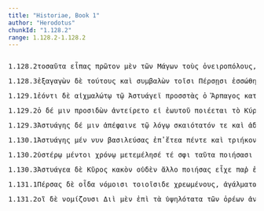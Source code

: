 ```yaml
---
title: "Historiae, Book 1"
author: "Herodotus"
chunkId: "1.128.2"
range: 1.128.2-1.128.2
---
```


<pre class="greek prose syntax" data-urn="urn:cts:greekLit:tlg0016.tlg001"><p><span class="subdoc" data-subdoc="1.128.2">1.128.2</span><span class="sentence"><span class=" accusative" data-def="so large, so tall, so great, so many" data-flags="p-p---na-" data-head="2" data-id="1" data-lemma="τοσοῦτος">τοσαῦτα </span><span class="verb nominative" data-def="said, avocam, vac" data-flags="v-saiamn-" data-head="21" data-id="2" data-lemma="εἶπον">εἶπας </span><span class=" accusative" data-def="before, in front, fore, in front" data-flags="a-s---na-" data-head="18" data-id="3" data-lemma="πρότερος">πρῶτον </span><span class=" " data-def="indeed, of a truth, but, indeed" data-flags="d--------" data-head="21" data-id="4" data-lemma="μέν">μὲν </span><span class=" genitive" data-flags="l-p---mg-" data-head="6" data-id="5" data-lemma="ὁ">τῶν </span><span class=" genitive" data-def="one of the priests and wise men in Persia, enchanter, wizard, impostor, charlatan" data-flags="n-p---mg-" data-head="8" data-id="6" data-lemma="Μάγος">Μάγων </span><span class=" accusative" data-flags="l-p---ma-" data-head="8" data-id="7" data-lemma="ὁ">τοὺς </span><span class=" accusative" data-def="interpreter of dreams, of, belonging to dreams" data-flags="n-p---ma-" data-head="18" data-id="8" data-lemma="ὀνειρόπολος">ὀνειροπόλους</span><span class=" " data-flags="u--------" data-head="12" data-id="9" data-lemma=",">, </span><span class=" nominative" data-flags="p-p---mn-" data-head="12" data-id="10" data-lemma="ὅς">οἵ </span><span class=" accusative" data-def="him, her, it, himself" data-flags="p-s---ma-" data-head="12" data-id="11" data-lemma="μιν">μιν </span><span class="verb " data-def="know well, know certainly, perceive, know again, recognize" data-flags="v3paia---" data-head="8" data-id="12" data-lemma="ἀναγιγνώσκω">ἀνέγνωσαν </span><span class="verb " data-def="set loose, let go, release, let" data-flags="v--ana---" data-head="12" data-id="13" data-lemma="μεθίημι">μετεῖναι </span><span class=" accusative" data-flags="l-s---ma-" data-head="15" data-id="14" data-lemma="ὁ">τὸν </span><span class=" accusative" data-def="the elder Cyrus" data-flags="n-s---ma-" data-head="13" data-id="15" data-lemma="Κῦρος">Κῦρον</span><span class=" " data-flags="u--------" data-head="12" data-id="16" data-lemma=",">, </span><span class=" accusative" data-def="this, u, this man here" data-flags="a-p---ma-" data-head="8" data-id="17" data-lemma="οὗτος">τούτους </span><span class="verb " data-def="fix on a pole, stake, impale" data-flags="v3saia---" data-head="21" data-id="18" data-lemma="ἀνασκολοπίζω">ἀνεσκολόπισε</span><span class=" " data-flags="u--------" data-head="18" data-id="19" data-lemma=",">, </span><span class=" " data-def="mip, miti, mit, in the midst of, among, between" data-flags="d--------" data-head="22" data-id="20" data-lemma="μετά">μετὰ </span><span class=" " data-flags="c--------" data-head="0" data-id="21" data-lemma="δέ">δὲ </span><span class="verb " data-def="make, get ready, make oneself" data-flags="v3saia---" data-head="21" data-id="22" data-lemma="ὁπλίζω">ὥπλισε </span><span class=" accusative" data-flags="l-p---ma-" data-head="24" data-id="23" data-lemma="ὁ">τοὺς </span><span class="verb accusative" data-def="leave remaining, leave, fail" data-flags="v-pappma-" data-head="30" data-id="24" data-lemma="ὑπολείπω">ὑπολειφθέντας </span><span class=" " data-def="in, into, in, in the district of" data-flags="r--------" data-head="24" data-id="25" data-lemma="ἐν">ἐν </span><span class=" dative" data-flags="l-s---nd-" data-head="27" data-id="26" data-lemma="ὁ">τῷ </span><span class=" dative" data-def="town, lower town, acropolis" data-flags="n-s---nd-" data-head="25" data-id="27" data-lemma="ἄστυ">ἄστεϊ </span><span class=" genitive" data-flags="l-p---mg-" data-head="29" data-id="28" data-lemma="ὁ">τῶν </span><span class=" nominative" data-flags="n-s---mn-" data-head="24" data-id="29" data-lemma="Μήδων">Μήδων</span><span class=" " data-flags="u--------" data-head="22" data-id="30" data-lemma=",">, </span><span class=" accusative" data-flags="a-p---ma-" data-head="33" data-id="31" data-lemma="νέος">νέους </span><span class=" " data-flags="d--------" data-head="33" data-id="32" data-lemma="τε">τε </span><span class=" " data-flags="c--------" data-head="35" data-id="33" data-lemma="καί">καὶ </span><span class=" accusative" data-flags="n-p---ma-" data-head="33" data-id="34" data-lemma="πρεσβύτης">πρεσβύτας </span><span class=" accusative" data-def="nar-, ner-, nṛ-, nṛ" data-flags="n-p---ma-" data-head="30" data-id="35" data-lemma="ἀνήρ">ἄνδρας</span><span class=" " data-flags="u--------" data-head="0" data-id="36" data-lemma=".">. </span></span></p><p><span class="subdoc" data-subdoc="1.128.3">1.128.3</span><span class="sentence"><span class="verb nominative" data-def="lead out, lead away, having brought, out from" data-flags="v-sapamn-" data-head="4" data-id="1" data-lemma="ἐξάγω">ἐξαγαγὼν </span><span class=" " data-flags="d--------" data-head="10" data-id="2" data-lemma="δέ">δὲ </span><span class=" accusative" data-def="this, u, this man here" data-flags="p-p---ma-" data-head="1" data-id="3" data-lemma="οὗτος">τούτους </span><span class=" " data-flags="c--------" data-head="8" data-id="4" data-lemma="καί">καὶ </span><span class="verb nominative" data-def="throw together, dash together, bring together, unite, have" data-flags="v-sapamn-" data-head="4" data-id="5" data-lemma="συμβάλλω">συμβαλὼν </span><span class=" dative" data-flags="l-p---md-" data-head="7" data-id="6" data-lemma="ὁ">τοῖσι </span><span class=" dative" data-def="a throw on the dice" data-flags="n-p---md-" data-head="5" data-id="7" data-lemma="Πέρσης">Πέρσῃσι </span><span class="verb " data-flags="v3saie---" data-head="10" data-id="8" data-lemma="ἑσσόομαι">ἑσσώθη</span><span class=" " data-flags="u--------" data-head="8" data-id="9" data-lemma=",">, </span><span class=" " data-flags="c--------" data-head="0" data-id="10" data-lemma="καί">καὶ </span><span class=" nominative" data-def="self, him, her, it, the very one, the same" data-flags="a-s---mn-" data-head="13" data-id="11" data-lemma="αὐτός">αὐτός </span><span class=" " data-flags="d--------" data-head="15" data-id="12" data-lemma="τε">τε </span><span class=" nominative" data-flags="n-s---mn-" data-head="15" data-id="13" data-lemma="Ἀστυάγης">Ἀστυάγης </span><span class="verb " data-def="take, save alive, take captive, spare, alive" data-flags="v3saip---" data-head="15" data-id="14" data-lemma="ζωγρέω">ἐζωγρήθη </span><span class=" " data-flags="c--------" data-head="10" data-id="15" data-lemma="καί">καὶ </span><span class=" accusative" data-flags="p-p---ma-" data-head="17" data-id="16" data-lemma="ὅς">τοὺς </span><span class="verb " data-def="lead out, lead away, having brought, out from" data-flags="v3saia---" data-head="20" data-id="17" data-lemma="ἐξάγω">ἐξήγαγε </span><span class=" genitive" data-flags="l-p---mg-" data-head="19" data-id="18" data-lemma="ὁ">τῶν </span><span class=" nominative" data-flags="n-s---mn-" data-head="16" data-id="19" data-lemma="Μήδων">Μήδων </span><span class="verb " data-def="throw off, throw off from, throw off from oneself, cast off" data-flags="v3saia---" data-head="15" data-id="20" data-lemma="ἀποβάλλω">ἀπέβαλε</span><span class=" " data-flags="u--------" data-head="0" data-id="21" data-lemma=".">. </span></span></p><p><span class="subdoc" data-subdoc="1.129.1">1.129.1</span><span class="sentence"><span class="verb dative" data-flags="v-sppamd-" data-head="5" data-id="1" data-lemma="εἰμί">ἐόντι </span><span class=" " data-flags="d--------" data-head="22" data-id="2" data-lemma="δέ">δὲ </span><span class=" dative" data-def="taken by the spear, captive, prisoner, prisoners of war, prisoner" data-flags="a-s---md-" data-head="1" data-id="3" data-lemma="αἰχμάλωτος">αἰχμαλώτῳ </span><span class=" dative" data-flags="l-s---md-" data-head="5" data-id="4" data-lemma="ὁ">τῷ </span><span class=" dative" data-flags="n-s---md-" data-head="6" data-id="5" data-lemma="Ἀστυάγης">Ἀστυάγεϊ </span><span class="verb nominative" data-def="set against, weigh out to, bring together" data-flags="v-sapamn-" data-head="11" data-id="6" data-lemma="προσίστημι">προσστὰς </span><span class=" nominative" data-flags="l-s---mn-" data-head="8" data-id="7" data-lemma="ὁ">ὁ </span><span class=" nominative" data-flags="n-s---mn-" data-head="22" data-id="8" data-lemma="Ἅρπαγος">Ἅρπαγος </span><span class="verb " data-def="exult over, with malicious joy, rejoice much" data-flags="v3siia---" data-head="11" data-id="9" data-lemma="καταχαίρω">κατέχαιρέ </span><span class=" " data-flags="d--------" data-head="11" data-id="10" data-lemma="τε">τε </span><span class=" " data-flags="c--------" data-head="22" data-id="11" data-lemma="καί">καὶ </span><span class="verb " data-def="rail violently, at" data-flags="v3siia---" data-head="11" data-id="12" data-lemma="κατακερτομέω">κατεκερτόμεε</span><span class=" " data-flags="u--------" data-head="16" data-id="13" data-lemma=",">, </span><span class=" " data-flags="d--------" data-head="15" data-id="14" data-lemma="καί">καὶ </span><span class=" accusative" data-flags="a-p---na-" data-head="20" data-id="15" data-lemma="ἄλλος">ἄλλα </span><span class="verb nominative" data-flags="v-sppamn-" data-head="25" data-id="16" data-lemma="λέγω">λέγων </span><span class=" " data-def="into, to, into" data-flags="r--------" data-head="16" data-id="17" data-lemma="εἰς">ἐς </span><span class=" accusative" data-def="self, him, her, it, the very one, the same" data-flags="p-s---ma-" data-head="17" data-id="18" data-lemma="αὐτός">αὐτὸν </span><span class=" accusative" data-def="heart-grieving, inly grieving" data-flags="a-p---na-" data-head="20" data-id="19" data-lemma="θυμαλγής">θυμαλγέα </span><span class=" accusative" data-def="vácas, word, utterance" data-flags="n-p---na-" data-head="16" data-id="20" data-lemma="ἔπος">ἔπεα</span><span class=" " data-flags="u--------" data-head="16" data-id="21" data-lemma=",">, </span><span class=" " data-flags="c--------" data-head="0" data-id="22" data-lemma="καί">καὶ </span><span class=" " data-flags="d--------" data-head="24" data-id="23" data-lemma="δή">δὴ </span><span class=" " data-flags="d--------" data-head="25" data-id="24" data-lemma="καί">καὶ </span><span class="verb " data-def="ask, inquire, learn by inquiry, ask after" data-flags="v3siie---" data-head="22" data-id="25" data-lemma="ἔρομαι">εἴρετό </span><span class=" accusative" data-def="him, her, it, himself" data-flags="p3s---ma-" data-head="25" data-id="26" data-lemma="μιν">μιν </span><span class=" " data-def="on the side of, in the direction of, from, at, to, práti" data-flags="r--------" data-head="25" data-id="27" data-lemma="πρός">πρὸς </span><span class=" accusative" data-flags="l-s---na-" data-head="30" data-id="28" data-lemma="ὁ">τὸ </span><span class=" genitive" data-def="Stadtrecht von Gortyn, of himself, herself, itself, itself, absolutely" data-flags="p-s---mg-" data-head="30" data-id="29" data-lemma="ἑαυτοῦ">ἑωυτοῦ </span><span class=" accusative" data-def="meal, noonday meal, morning meal" data-flags="n-s---na-" data-head="27" data-id="30" data-lemma="δεῖπνον">δεῖπνον</span><span class=" " data-flags="u--------" data-head="38" data-id="31" data-lemma=",">, </span><span class=" accusative" data-flags="p-s---na-" data-head="38" data-id="32" data-lemma="ὅς">τὸ </span><span class=" accusative" data-def="him, her, it, himself" data-flags="p3s---ma-" data-head="38" data-id="33" data-lemma="μιν">μιν </span><span class=" nominative" data-def="the person there, that person, thing, the more remote" data-flags="p-s---mn-" data-head="38" data-id="34" data-lemma="ἐκεῖνος">ἐκεῖνος </span><span class=" dative" data-def="flesh, body, portions of meat" data-flags="n-p---fd-" data-head="38" data-id="35" data-lemma="σάρξ">σαρξὶ </span><span class=" genitive" data-flags="l-s---mg-" data-head="37" data-id="36" data-lemma="ὁ">τοῦ </span><span class=" genitive" data-def="child, son, daughter" data-flags="n-s---mg-" data-head="35" data-id="37" data-lemma="παῖς">παιδὸς </span><span class="verb " data-def="feast on, eat, to be feasted upon, sacrificed" data-flags="v3saia---" data-head="30" data-id="38" data-lemma="θοινάω">ἐθοίνησε</span><span class=" " data-flags="u--------" data-head="38" data-id="39" data-lemma=",">, </span><span class=" nominative" data-flags="p-s---nn-" data-head="42" data-id="40" data-lemma="ὅς">ὅ </span><span class=" accusative" data-def="any one, any thing, who? what?, si se" data-flags="a-s---na-" data-head="40" data-id="41" data-lemma="τις">τι </span><span class="verb " data-def="suffer, permit, leave, alone" data-flags="v3siia---" data-head="25" data-id="42" data-lemma="ἐάω">εἴη </span><span class=" nominative" data-flags="l-s---fn-" data-head="45" data-id="43" data-lemma="ὁ">ἡ </span><span class=" genitive" data-def="the person there, that person, thing, the more remote" data-flags="p-s---mg-" data-head="45" data-id="44" data-lemma="ἐκεῖνος">ἐκείνου </span><span class=" nominative" data-def="slavery" data-flags="n-s---fn-" data-head="42" data-id="45" data-lemma="δουλόσύνη">δουλοσύνη </span><span class=" " data-def="over against, a/nti, ante" data-flags="r--------" data-head="45" data-id="46" data-lemma="ἀντί">ἀντὶ </span><span class=" genitive" data-flags="l-s---fg-" data-head="48" data-id="47" data-lemma="ὁ">τῆς </span><span class=" genitive" data-flags="n-s---fg-" data-head="46" data-id="48" data-lemma="βασιλεία">βασιληίης</span><span class=" " data-flags="u--------" data-head="0" data-id="49" data-lemma=".">. </span></span></p><p><span class="subdoc" data-subdoc="1.129.2">1.129.2</span><span class="sentence"><span class=" nominative" data-flags="l-s---mn-" data-head="5" data-id="1" data-lemma="ὁ">ὁ </span><span class=" " data-flags="d--------" data-head="5" data-id="2" data-lemma="δέ">δέ </span><span class=" accusative" data-def="him, her, it, himself" data-flags="p3s---ma-" data-head="4" data-id="3" data-lemma="μιν">μιν </span><span class="verb nominative" data-flags="v-sapamn-" data-head="5" data-id="4" data-lemma="προσεῖδον">προσιδὼν </span><span class="verb " data-flags="v3siie---" data-head="0" data-id="5" data-lemma="ἀντέρομαι">ἀντείρετο </span><span class=" " data-flags="c--------" data-head="5" data-id="6" data-lemma="εἰ">εἰ </span><span class=" genitive" data-def="Stadtrecht von Gortyn, of himself, herself, itself, itself, absolutely" data-flags="p-s---mg-" data-head="8" data-id="7" data-lemma="ἑαυτοῦ">ἑωυτοῦ </span><span class="verb " data-def="make, do, make, produce" data-flags="v3spie---" data-head="6" data-id="8" data-lemma="ποιέω">ποιέεται </span><span class=" nominative" data-flags="l-s---nn-" data-head="11" data-id="9" data-lemma="ὁ">τὸ </span><span class=" genitive" data-flags="n-s---mg-" data-head="11" data-id="10" data-lemma="Κύρης">Κύρου </span><span class=" nominative" data-def="weorc, var[schwa]za, work" data-flags="n-s---nn-" data-head="8" data-id="11" data-lemma="ἔργον">ἔργον</span><span class=" " data-flags="u--------" data-head="0" data-id="12" data-lemma=".">. </span></span><span class="sentence"><span class=" nominative" data-flags="n-s---mn-" data-head="3" data-id="1" data-lemma="Ἅρπαγος">Ἅρπαγος </span><span class=" " data-flags="d--------" data-head="3" data-id="2" data-lemma="δέ">δὲ </span><span class="verb " data-def="Spir. Prooem., Eratosth.Prooem, say, affirm, assert, shall we say of" data-flags="v3siia---" data-head="0" data-id="3" data-lemma="φημί">ἔφη</span><span class=" " data-flags="u--------" data-head="7" data-id="4" data-lemma=",">, </span><span class=" nominative" data-def="self, him, her, it, the very one, the same" data-flags="p-s---mn-" data-head="7" data-id="5" data-lemma="αὐτός">αὐτὸς </span><span class=" " data-def="for, yes, . . , no, ay doubtless" data-flags="d--------" data-head="8" data-id="6" data-lemma="γάρ">γὰρ </span><span class="verb " data-def="scratch, graze, having marked, drawn" data-flags="v--ana---" data-head="8" data-id="7" data-lemma="γράφω">γράψαι</span><span class=" " data-flags="u--------" data-head="3" data-id="8" data-lemma=",">, </span><span class=" nominative" data-flags="l-s---nn-" data-head="10" data-id="9" data-lemma="ὁ">τὸ </span><span class=" nominative" data-def="deed, act, act, occurrence, matter, affair" data-flags="n-s---nn-" data-head="14" data-id="10" data-lemma="πρᾶγμα">πρῆγμα </span><span class=" genitive" data-def="Stadtrecht von Gortyn, of himself, herself, itself, itself, absolutely" data-flags="p-s---mg-" data-head="14" data-id="11" data-lemma="ἑαυτοῦ">ἑωυτοῦ </span><span class=" " data-flags="d--------" data-head="14" data-id="12" data-lemma="δή">δὴ </span><span class=" " data-def="observant of custom, rule, of social rule, well-ordered, civilized" data-flags="d--------" data-head="14" data-id="13" data-lemma="δίκαιος">δικαίως </span><span class="verb " data-flags="v--pna---" data-head="8" data-id="14" data-lemma="εἰμί">εἶναι</span><span class=" " data-flags="u--------" data-head="0" data-id="15" data-lemma=".">. </span></span></p><p><span class="subdoc" data-subdoc="1.129.3">1.129.3</span><span class="sentence"><span class=" nominative" data-flags="n-s---mn-" data-head="4" data-id="1" data-lemma="Ἀστυάγης">Ἀστυάγης </span><span class=" " data-flags="d--------" data-head="4" data-id="2" data-lemma="δέ">δέ </span><span class=" accusative" data-def="him, her, it, himself" data-flags="p-s---ma-" data-head="11" data-id="3" data-lemma="μιν">μιν </span><span class="verb " data-def="show forth, display, have, produce" data-flags="v3siia---" data-head="0" data-id="4" data-lemma="ἀποφαίνω">ἀπέφαινε </span><span class=" dative" data-flags="l-s---md-" data-head="6" data-id="5" data-lemma="ὁ">τῷ </span><span class=" dative" data-def="computation, reckoning, account, accounts" data-flags="n-s---md-" data-head="11" data-id="6" data-lemma="λόγος">λόγῳ </span><span class=" accusative" data-def="left, on the left hand, with the left hand, western, westward" data-flags="a-s---mas" data-head="9" data-id="7" data-lemma="σκαιός">σκαιότατόν </span><span class=" " data-flags="d--------" data-head="9" data-id="8" data-lemma="τε">τε </span><span class=" " data-flags="c--------" data-head="11" data-id="9" data-lemma="καί">καὶ </span><span class=" accusative" data-def="wrongdoing, unrighteous, unjust, unjust in, towards" data-flags="a-s---mas" data-head="9" data-id="10" data-lemma="ἄδικος">ἀδικώτατον </span><span class="verb accusative" data-flags="v-sppama-" data-head="14" data-id="11" data-lemma="εἰμί">ἐόντα </span><span class=" genitive" data-flags="a-p---mg-" data-head="13" data-id="12" data-lemma="πᾶς">πάντων </span><span class=" genitive" data-def="man, gods, the men" data-flags="n-p---mg-" data-head="9" data-id="13" data-lemma="ἄνθρωπος">ἀνθρώπων</span><span class=" " data-flags="u--------" data-head="4" data-id="14" data-lemma=",">, </span><span class=" accusative" data-def="left, on the left hand, with the left hand, western, westward" data-flags="a-s---mas" data-head="49" data-id="15" data-lemma="σκαιός">σκαιότατον </span><span class=" " data-def="indeed, of a truth, but, indeed" data-flags="d--------" data-head="40" data-id="16" data-lemma="μέν">μέν </span><span class=" " data-def="at least, at any rate, iron, have" data-flags="d--------" data-head="15" data-id="17" data-lemma="γε">γε</span><span class=" " data-flags="u--------" data-head="19" data-id="18" data-lemma=",">, </span><span class=" " data-flags="c--------" data-head="49" data-id="19" data-lemma="εἰ">εἰ </span><span class="verb accusative" data-flags="v-sppana-" data-head="37" data-id="20" data-lemma="πάρειμι">παρεὸν </span><span class=" dative" data-def="self, him, her, it, the very one, the same" data-flags="p-s---md-" data-head="20" data-id="21" data-lemma="αὐτός">αὐτῷ </span><span class=" accusative" data-def="king, chief, captain, judge" data-flags="n-s---ma-" data-head="23" data-id="22" data-lemma="βασιλεύς">βασιλέα </span><span class="verb " data-def="come into a new state of being, come into being, to be born" data-flags="v--anm---" data-head="20" data-id="23" data-lemma="γίγνομαι">γενέσθαι</span><span class=" " data-flags="u--------" data-head="19" data-id="24" data-lemma=",">, </span><span class=" " data-flags="c--------" data-head="20" data-id="25" data-lemma="εἰ">εἰ </span><span class=" " data-flags="d--------" data-head="28" data-id="26" data-lemma="δή">δὴ </span><span class=" " data-def="through, in a line, right through" data-flags="r--------" data-head="30" data-id="27" data-lemma="διά">δἰ </span><span class=" genitive" data-def="Stadtrecht von Gortyn, of himself, herself, itself, itself, absolutely" data-flags="p-s---mg-" data-head="27" data-id="28" data-lemma="ἑαυτοῦ">ἑωυτοῦ </span><span class=" " data-def="at least, at any rate, iron, have" data-flags="d--------" data-head="30" data-id="29" data-lemma="γε">γε </span><span class="verb " data-def="pass through, pass over, experience certain for-, tunes, fare" data-flags="v3saip---" data-head="25" data-id="30" data-lemma="πράσσω">ἐπρήχθη </span><span class=" nominative" data-flags="l-p---nn-" data-head="32" data-id="31" data-lemma="ὁ">τὰ </span><span class="verb nominative" data-flags="v-pppann-" data-head="30" data-id="32" data-lemma="πάρειμι">παρεόντα</span><span class=" " data-flags="u--------" data-head="25" data-id="33" data-lemma=",">, </span><span class=" dative" data-flags="p-s---md-" data-head="35" data-id="34" data-lemma="ἄλλος">ἄλλῳ </span><span class="verb " data-def="place, put round, put on, attach" data-flags="v3saia---" data-head="19" data-id="35" data-lemma="περιτίθημι">περιέθηκε </span><span class=" accusative" data-flags="l-s---na-" data-head="37" data-id="36" data-lemma="ὁ">τὸ </span><span class=" accusative" data-flags="n-s---na-" data-head="35" data-id="37" data-lemma="κράτος">κράτος</span><span class=" " data-flags="u--------" data-head="49" data-id="38" data-lemma=",">, </span><span class=" accusative" data-def="wrongdoing, unrighteous, unjust, unjust in, towards" data-flags="a-s---mas" data-head="50" data-id="39" data-lemma="ἄδικος">ἀδικώτατον </span><span class=" " data-flags="c--------" data-head="14" data-id="40" data-lemma="δέ">δέ</span><span class=" " data-flags="u--------" data-head="42" data-id="41" data-lemma=",">, </span><span class=" " data-flags="c--------" data-head="50" data-id="42" data-lemma="ὅτι">ὅτι </span><span class=" genitive" data-flags="l-s---mg-" data-head="44" data-id="43" data-lemma="ὁ">τοῦ </span><span class=" genitive" data-def="meal, noonday meal, morning meal" data-flags="n-s---ng-" data-head="45" data-id="44" data-lemma="δεῖπνον">δείπνου </span><span class=" " data-def="on account of, for, wherefore" data-flags="r--------" data-head="47" data-id="45" data-lemma="ἕνεκα">εἵνεκεν </span><span class=" accusative" data-def="Mede, Median" data-flags="n-p---ma-" data-head="47" data-id="46" data-lemma="Μῆδος">Μήδους </span><span class="verb " data-def="reduce to slavery, enslave, make a slave to oneself, enslave, enslave in mind" data-flags="v3saia---" data-head="42" data-id="47" data-lemma="καταδουλόω">κατεδούλωσε</span><span class=" " data-flags="u--------" data-head="0" data-id="48" data-lemma=".">. </span></span><span class="sentence"><span class=" " data-flags="c--------" data-head="27" data-id="1" data-lemma="εἰ">εἰ </span><span class=" " data-def="for, yes, . . , no, ay doubtless" data-flags="d--------" data-head="27" data-id="2" data-lemma="γάρ">γὰρ </span><span class=" " data-flags="d--------" data-head="4" data-id="3" data-lemma="δή">δὴ </span><span class="verb nominative" data-def="there is need, it is needful for, one must" data-flags="v-spp-nn-" data-head="1" data-id="4" data-lemma="δεῖ">δεῖν </span><span class=" " data-def="in all ways, especially (since, in no wise, by no means" data-flags="d--------" data-head="4" data-id="5" data-lemma="πάντως">πάντως </span><span class="verb " data-def="place, put round, put on, attach" data-flags="v--ana---" data-head="11" data-id="6" data-lemma="περιτίθημι">περιθεῖναι </span><span class=" dative" data-flags="a-s---md-" data-head="8" data-id="7" data-lemma="ἄλλος">ἄλλῳ </span><span class=" dative" data-def="any one, any thing, who? what?, si se" data-flags="p-s---md-" data-head="6" data-id="8" data-lemma="τις">τεῷ </span><span class=" accusative" data-flags="l-s---fa-" data-head="10" data-id="9" data-lemma="ὁ">τὴν </span><span class=" accusative" data-flags="n-s---fa-" data-head="6" data-id="10" data-lemma="βασιλεία">βασιληίην </span><span class=" " data-flags="c--------" data-head="4" data-id="11" data-lemma="καί">καὶ </span><span class=" " data-flags="d--------" data-head="14" data-id="12" data-lemma="μή">μὴ </span><span class=" accusative" data-def="self, him, her, it, the very one, the same" data-flags="p-s---ma-" data-head="14" data-id="13" data-lemma="αὐτός">αὐτὸν </span><span class="verb " data-flags="v--pna---" data-head="11" data-id="14" data-lemma="ἔχω">ἔχειν</span><span class=" " data-flags="u--------" data-head="1" data-id="15" data-lemma=",">, </span><span class=" accusative" data-def="observant of custom, rule, of social rule, well-ordered, civilized" data-flags="a-s---nac" data-head="17" data-id="16" data-lemma="δίκαιος">δικαιότερον </span><span class="verb " data-flags="v--pna---" data-head="27" data-id="17" data-lemma="εἰμί">εἶναι </span><span class=" genitive" data-def="Mede, Median" data-flags="n-p---mg-" data-head="19" data-id="18" data-lemma="Μῆδος">Μήδων </span><span class=" dative" data-def="any one, any thing, who? what?, si se" data-flags="p-s---md-" data-head="20" data-id="19" data-lemma="τις">τεῷ </span><span class="verb " data-def="throw round, about, over, put on, over" data-flags="v--ana---" data-head="17" data-id="20" data-lemma="περιβάλλω">περιβαλεῖν </span><span class=" accusative" data-def="this, u, this man here" data-flags="p-s---na-" data-head="20" data-id="21" data-lemma="οὗτος">τοῦτο </span><span class=" accusative" data-flags="l-s---na-" data-head="21" data-id="22" data-lemma="ὁ">τὸ </span><span class=" accusative" data-def="good:, well-born, gentle, aristocrats" data-flags="a-s---na-" data-head="21" data-id="23" data-lemma="ἀγαθός">ἀγαθὸν </span><span class=" " data-flags="c--------" data-head="16" data-id="24" data-lemma="ἤ">ἢ </span><span class=" genitive" data-def="a throw on the dice" data-flags="n-p---mg-" data-head="28" data-id="25" data-lemma="Πέρσης">Περσέων</span><span class=" " data-flags="u--------" data-head="0" data-id="26" data-lemma=".">. </span></span><span class="sentence"><span class=" " data-flags="d--------" data-head="11" data-id="1" data-lemma="νῦν">νῦν </span><span class=" " data-flags="d--------" data-head="24" data-id="2" data-lemma="δέ">δὲ </span><span class=" accusative" data-def="Mede, Median" data-flags="n-p---ma-" data-head="11" data-id="3" data-lemma="Μῆδος">Μήδους </span><span class=" " data-def="indeed, of a truth, but, indeed" data-flags="d--------" data-head="14" data-id="4" data-lemma="μέν">μὲν </span><span class=" accusative" data-def="not being the fault, cause of, guiltless" data-flags="a-p---ma-" data-head="7" data-id="5" data-lemma="ἀναίτιος">ἀναιτίους </span><span class=" genitive" data-def="this, u, this man here" data-flags="p-s---ng-" data-head="5" data-id="6" data-lemma="οὗτος">τούτου </span><span class="verb accusative" data-flags="v-pppama-" data-head="3" data-id="7" data-lemma="εἰμί">ἐόντας </span><span class=" accusative" data-flags="n-p---ma-" data-head="11" data-id="8" data-lemma="δοῦλος">δούλους </span><span class=" " data-def="over against, a/nti, ante" data-flags="r--------" data-head="11" data-id="9" data-lemma="ἀντί">ἀντὶ </span><span class=" genitive" data-flags="n-p---mg-" data-head="9" data-id="10" data-lemma="δεσποτής">δεσποτέων </span><span class="verb " data-def="come into a new state of being, come into being, to be born" data-flags="v--rna---" data-head="14" data-id="11" data-lemma="γίγνομαι">γεγονέναι</span><span class=" " data-flags="u--------" data-head="11" data-id="12" data-lemma=",">, </span><span class=" accusative" data-def="a throw on the dice" data-flags="n-p---ma-" data-head="21" data-id="13" data-lemma="Πέρσης">Πέρσας </span><span class=" " data-flags="c--------" data-head="24" data-id="14" data-lemma="δέ">δὲ </span><span class=" accusative" data-flags="n-p---ma-" data-head="16" data-id="15" data-lemma="δοῦλος">δούλους </span><span class="verb accusative" data-flags="v-pppama-" data-head="13" data-id="16" data-lemma="εἰμί">ἐόντας </span><span class=" accusative" data-flags="l-s---na-" data-head="18" data-id="17" data-lemma="ὁ">τὸ </span><span class=" " data-def="before, until, before, sooner" data-flags="d--------" data-head="16" data-id="18" data-lemma="πρίν">πρὶν </span><span class=" genitive" data-def="Mede, Median" data-flags="n-p---mg-" data-head="15" data-id="19" data-lemma="Μῆδος">Μήδων </span><span class=" " data-flags="d--------" data-head="21" data-id="20" data-lemma="νῦν">νῦν </span><span class="verb " data-def="come into a new state of being, come into being, to be born" data-flags="v--rna---" data-head="14" data-id="21" data-lemma="γίγνομαι">γεγονέναι </span><span class=" accusative" data-def="master, lord, the master of the house, despot, absolute ruler" data-flags="n-p---ma-" data-head="21" data-id="22" data-lemma="δεσπότης">δεσπότας</span><span class=" " data-flags="u--------" data-head="0" data-id="23" data-lemma=".">. </span></span></p><p><span class="subdoc" data-subdoc="1.130.1">1.130.1</span><span class="sentence"><span class=" nominative" data-flags="n-s---mn-" data-head="13" data-id="1" data-lemma="Ἀστυάγης">Ἀστυάγης </span><span class=" " data-def="indeed, of a truth, but, indeed" data-flags="d--------" data-head="16" data-id="2" data-lemma="μέν">μέν </span><span class=" " data-flags="d--------" data-head="4" data-id="3" data-lemma="νῦν">νυν </span><span class="verb nominative" data-def="to be king, rule, reign, was king, reigned as queen" data-flags="v-sapamn-" data-head="13" data-id="4" data-lemma="βασιλεύω">βασιλεύσας </span><span class=" " data-flags="r--------" data-head="4" data-id="5" data-lemma="ἐπί">ἐπ̓ </span><span class=" accusative" data-flags="n-s---ma-" data-head="5" data-id="6" data-lemma="ἔτης">ἔτεα </span><span class=" " data-def="five, penq[uglide]e, páñca" data-flags="a--------" data-head="8" data-id="7" data-lemma="πέντε">πέντε </span><span class=" " data-flags="c--------" data-head="6" data-id="8" data-lemma="καί">καὶ </span><span class=" " data-def="thirty, thirty-one, a council of war of thirty" data-flags="a--------" data-head="8" data-id="9" data-lemma="τριάκοντα">τριήκοντα </span><span class=" " data-def="in this way, manner, so, thus, thus, as follows" data-flags="d--------" data-head="13" data-id="10" data-lemma="οὕτως">οὕτω </span><span class=" genitive" data-flags="l-s---fg-" data-head="12" data-id="11" data-lemma="ὁ">τῆς </span><span class=" genitive" data-flags="n-s---fg-" data-head="13" data-id="12" data-lemma="βασιλεία">βασιληίης </span><span class="verb " data-def="put an end to, stop, bring to a close, conclude" data-flags="v3saip---" data-head="16" data-id="13" data-lemma="καταπαύω">κατεπαύσθη</span><span class=" " data-flags="u--------" data-head="13" data-id="14" data-lemma=",">, </span><span class=" nominative" data-def="Mede, Median" data-flags="n-p---mn-" data-head="17" data-id="15" data-lemma="Μῆδος">Μῆδοι </span><span class=" " data-flags="c--------" data-head="0" data-id="16" data-lemma="δέ">δὲ </span><span class="verb " data-def="stoop under a yoke, bowed to the, yoke" data-flags="v3paia---" data-head="16" data-id="17" data-lemma="ὑποκύπτω">ὑπέκυψαν </span><span class=" dative" data-def="a throw on the dice" data-flags="n-p---md-" data-head="17" data-id="18" data-lemma="Πέρσης">Πέρσῃσι </span><span class=" " data-def="through, in a line, right through" data-flags="r--------" data-head="17" data-id="19" data-lemma="διά">διὰ </span><span class=" accusative" data-flags="l-s---fa-" data-head="22" data-id="20" data-lemma="ὁ">τὴν </span><span class=" genitive" data-def="this, u, this man here" data-flags="p-s---mg-" data-head="22" data-id="21" data-lemma="οὗτος">τούτου </span><span class=" accusative" data-def="pungency, bitterness, bitterness, harshness, cruelty" data-flags="n-s---fa-" data-head="19" data-id="22" data-lemma="πικρότης">πικρότητα</span><span class=" " data-flags="u--------" data-head="16" data-id="23" data-lemma=",">, </span><span class="verb nominative" data-def="to be first, begin, make a beginning, to be the aggressor" data-flags="v-papamn-" data-head="17" data-id="24" data-lemma="ἄρχω">ἄρξαντες </span><span class=" genitive" data-flags="l-s---fg-" data-head="29" data-id="25" data-lemma="ὁ">τῆς </span><span class=" " data-flags="r--------" data-head="29" data-id="26" data-lemma="ἄνω">ἄνω </span><span class=" genitive" data-flags="n-s---fg-" data-head="28" data-id="27" data-lemma="Ἅλυς">Ἅλυος </span><span class=" genitive" data-def="river, stream, rivers, rivers of fire" data-flags="n-s---mg-" data-head="26" data-id="28" data-lemma="ποταμός">ποταμοῦ </span><span class=" genitive" data-flags="n-s---fg-" data-head="24" data-id="29" data-lemma="̓Ασία">Ἀσίης </span><span class=" " data-flags="r--------" data-head="24" data-id="30" data-lemma="ἐπί">ἐπ̓ </span><span class=" accusative" data-flags="n-p---na-" data-head="30" data-id="31" data-lemma="ἔτος">ἔτεα </span><span class=" " data-def="thirty, thirty-one, a council of war of thirty" data-flags="a--------" data-head="33" data-id="32" data-lemma="τριάκοντα">τριήκοντα </span><span class=" " data-flags="c--------" data-head="31" data-id="33" data-lemma="καί">καὶ </span><span class=" " data-def="a hundred, very many, sém [kcirc ]ṃtóm" data-flags="a--------" data-head="33" data-id="34" data-lemma="ἑκατόν">ἑκατὸν </span><span class=" genitive" data-def="Acut.(Sp, two, two" data-flags="n-p---ng-" data-head="36" data-id="35" data-lemma="δύο">δυῶν </span><span class="verb accusative" data-flags="v-pppana-" data-head="31" data-id="36" data-lemma="δέω">δέοντα</span><span class=" " data-flags="u--------" data-head="30" data-id="37" data-lemma=",">, </span><span class=" " data-flags="d--------" data-head="31" data-id="38" data-lemma="πάρεξ">πάρεξ </span><span class=" " data-flags="c--------" data-head="38" data-id="39" data-lemma="ἤ">ἢ </span><span class=" accusative" data-def="as great as, how great, as much as, how much, as far as, how far" data-flags="a-s---na-" data-head="43" data-id="40" data-lemma="ὅσος">ὅσον </span><span class=" nominative" data-flags="l-p---mn-" data-head="42" data-id="41" data-lemma="ὁ">οἱ </span><span class=" nominative" data-def="rude, rough person, one of the city police" data-flags="n-p---mn-" data-head="43" data-id="42" data-lemma="Σκύθης">Σκύθαι </span><span class="verb " data-def="to be first, begin, make a beginning, to be the aggressor" data-flags="v3piia---" data-head="39" data-id="43" data-lemma="ἄρχω">ἦρχον</span><span class=" " data-flags="u--------" data-head="0" data-id="44" data-lemma=".">. </span></span></p><p><span class="subdoc" data-subdoc="1.130.2">1.130.2</span><span class="sentence"><span class=" dative" data-def="latter, last, úd, úttaras, uttamás" data-flags="a-s---md-" data-head="3" data-id="1" data-lemma="ὕστερος">ὑστέρῳ </span><span class=" " data-flags="d--------" data-head="15" data-id="2" data-lemma="μέντοι">μέντοι </span><span class=" dative" data-def="time, a, time" data-flags="n-s---md-" data-head="4" data-id="3" data-lemma="χρόνος">χρόνῳ </span><span class="verb " data-def="feel repentance, regret, they repented that, repent at" data-flags="v3saia---" data-head="9" data-id="4" data-lemma="μεταμέλομαι">μετεμέλησέ </span><span class=" " data-flags="d--------" data-head="4" data-id="5" data-lemma="τε">τέ </span><span class=" dative" data-def="Rendic.Pont. Accad.Rom. di Arch, they, them, them" data-flags="p-p---md-" data-head="8" data-id="6" data-lemma="σφεῖς">σφι </span><span class=" accusative" data-def="this, u, this man here" data-flags="p-p---na-" data-head="8" data-id="7" data-lemma="οὗτος">ταῦτα </span><span class="verb dative" data-def="make, do, make, produce" data-flags="v-papamd-" data-head="4" data-id="8" data-lemma="ποιέω">ποιήσασι </span><span class=" " data-flags="c--------" data-head="15" data-id="9" data-lemma="καί">καὶ </span><span class="verb " data-def="shall be absent, away from, shall desert" data-flags="v3paia---" data-head="9" data-id="10" data-lemma="ἀφεστήξω">ἀπέστησαν </span><span class=" " data-def="ápa, ab, ap-ehtre" data-flags="r--------" data-head="10" data-id="11" data-lemma="ἀπό">ἀπὸ </span><span class=" genitive" data-def="Dārayavauš 'upholder of the Good" data-flags="n-s---mg-" data-head="11" data-id="12" data-lemma="Δαρεῖος">Δαρείου</span><span class=" " data-flags="u--------" data-head="9" data-id="13" data-lemma=",">, </span><span class="verb nominative" data-def="shall be absent, away from, shall desert" data-flags="v-papamn-" data-head="17" data-id="14" data-lemma="ἀφεστήξω">ἀποστάντες </span><span class=" " data-flags="c--------" data-head="0" data-id="15" data-lemma="δέ">δὲ </span><span class=" " data-def="backwards, hinder parts, back" data-flags="d--------" data-head="17" data-id="16" data-lemma="ὀπίσω">ὀπίσω </span><span class="verb " data-def="turn down, trample on, turn the soil, turn" data-flags="v3paip---" data-head="15" data-id="17" data-lemma="καταστρέφω">κατεστράφθησαν </span><span class=" dative" data-def="battle, combat, single combat, a battle" data-flags="n-s---fd-" data-head="19" data-id="18" data-lemma="μάχη">μάχῃ </span><span class="verb nominative" data-def="conquer, prevail, conqueror, conquered" data-flags="v-pappmn-" data-head="17" data-id="19" data-lemma="νικάω">νικηθέντες</span><span class=" " data-flags="u--------" data-head="0" data-id="20" data-lemma=".">. </span></span><span class="sentence"><span class=" " data-flags="d--------" data-head="14" data-id="1" data-lemma="τότε">τότε </span><span class=" " data-flags="d--------" data-head="14" data-id="2" data-lemma="δέ">δὲ </span><span class=" " data-flags="r--------" data-head="11" data-id="3" data-lemma="ἐπί">ἐπὶ </span><span class=" genitive" data-flags="n-s---mg-" data-head="3" data-id="4" data-lemma="Ἀστυάγης">Ἀστυάγεος </span><span class=" nominative" data-flags="l-p---mn-" data-head="6" data-id="5" data-lemma="ὁ">οἱ </span><span class=" nominative" data-def="a throw on the dice" data-flags="n-p---mn-" data-head="8" data-id="6" data-lemma="Πέρσης">Πέρσαι </span><span class=" " data-flags="d--------" data-head="8" data-id="7" data-lemma="τε">τε </span><span class=" " data-flags="c--------" data-head="14" data-id="8" data-lemma="καί">καὶ </span><span class=" nominative" data-flags="l-s---mn-" data-head="10" data-id="9" data-lemma="ὁ">ὁ </span><span class=" nominative" data-def="the elder Cyrus" data-flags="n-s---mn-" data-head="8" data-id="10" data-lemma="Κῦρος">Κῦρος </span><span class="verb nominative" data-def="set up again, make to rise against, raise in revolt against" data-flags="v-papamn-" data-head="14" data-id="11" data-lemma="ἐπανίστημι">ἐπαναστάντες </span><span class=" dative" data-flags="l-p---md-" data-head="13" data-id="12" data-lemma="ὁ">τοῖσι </span><span class=" dative" data-def="Mede, Median" data-flags="n-p---md-" data-head="11" data-id="13" data-lemma="Μῆδος">Μήδοισι </span><span class="verb " data-def="to be first, begin, make a beginning, to be the aggressor" data-flags="v3piia---" data-head="0" data-id="14" data-lemma="ἄρχω">ἦρχον </span><span class=" accusative" data-flags="l-s---na-" data-head="14" data-id="15" data-lemma="ὁ">τὸ </span><span class=" " data-def="ápa, ab, ap-ehtre" data-flags="r--------" data-head="15" data-id="16" data-lemma="ἀπό">ἀπὸ </span><span class=" genitive" data-def="this, u, this man here" data-flags="a-s---fg-" data-head="19" data-id="17" data-lemma="οὗτος">τούτου </span><span class=" genitive" data-flags="l-s---fg-" data-head="19" data-id="18" data-lemma="ὁ">τῆς </span><span class=" genitive" data-flags="n-s---fg-" data-head="16" data-id="19" data-lemma="̓Ασία">Ἀσίης</span><span class=" " data-flags="u--------" data-head="0" data-id="20" data-lemma=".">. </span></span></p><p><span class="subdoc" data-subdoc="1.130.3">1.130.3</span><span class="sentence"><span class=" accusative" data-flags="n-s---ma-" data-head="7" data-id="1" data-lemma="Ἀστυάγης">Ἀστυάγεα </span><span class=" " data-flags="d--------" data-head="8" data-id="2" data-lemma="δέ">δὲ </span><span class=" nominative" data-def="the elder Cyrus" data-flags="n-s---mn-" data-head="8" data-id="3" data-lemma="Κῦρος">Κῦρος </span><span class=" accusative" data-def="bad, ugly, ill-born, mean" data-flags="a-s---na-" data-head="5" data-id="4" data-lemma="κακός">κακὸν </span><span class=" accusative" data-def="not one, no one, none, no set" data-flags="p-s---na-" data-head="7" data-id="5" data-lemma="οὐδείς">οὐδὲν </span><span class=" accusative" data-flags="a-s---na-" data-head="5" data-id="6" data-lemma="ἄλλος">ἄλλο </span><span class="verb nominative" data-def="make, do, make, produce" data-flags="v-sapamn-" data-head="8" data-id="7" data-lemma="ποιέω">ποιήσας </span><span class="verb " data-flags="v3siia---" data-head="0" data-id="8" data-lemma="ἔχω">εἶχε </span><span class=" " data-def="beside, from the side of, from beside, from, beside" data-flags="r--------" data-head="8" data-id="9" data-lemma="παρά">παῤ </span><span class=" dative" data-def="Stadtrecht von Gortyn, of himself, herself, itself, itself, absolutely" data-flags="p-s---md-" data-head="9" data-id="10" data-lemma="ἑαυτοῦ">ἑωυτῷ</span><span class=" " data-flags="u--------" data-head="8" data-id="11" data-lemma=",">, </span><span class=" " data-def="into, to, into" data-flags="r--------" data-head="14" data-id="12" data-lemma="εἰς">ἐς </span><span class=" accusative" data-flags="p-s---na-" data-head="12" data-id="13" data-lemma="ὅς">ὃ </span><span class="verb " data-def="bring to pass, accomplish, fulfil, bring about" data-flags="v3saia---" data-head="10" data-id="14" data-lemma="τελευτάω">ἐτελεύτησε</span><span class=" " data-flags="u--------" data-head="0" data-id="15" data-lemma=".">. </span></span><span class="sentence"><span class=" " data-def="in this way, manner, so, thus, thus, as follows" data-flags="d--------" data-head="8" data-id="1" data-lemma="οὕτως">οὕτω </span><span class=" " data-flags="d--------" data-head="8" data-id="2" data-lemma="δή">δὴ </span><span class=" nominative" data-def="the elder Cyrus" data-flags="n-s---mn-" data-head="23" data-id="3" data-lemma="Κῦρος">Κῦρος </span><span class="verb nominative" data-def="come into a new state of being, come into being, to be born" data-flags="v-sapmmn-" data-head="6" data-id="4" data-lemma="γίγνομαι">γενόμενός </span><span class=" " data-flags="d--------" data-head="6" data-id="5" data-lemma="τε">τε </span><span class=" " data-flags="c--------" data-head="8" data-id="6" data-lemma="καί">καὶ </span><span class="verb nominative" data-def="thicken, congeal, curdle" data-flags="v-sappmn-" data-head="6" data-id="7" data-lemma="τρέφω">τραφεὶς </span><span class="verb " data-def="to be king, rule, reign, was king, reigned as queen" data-flags="v3saia---" data-head="9" data-id="8" data-lemma="βασιλεύω">ἐβασίλευσε </span><span class=" " data-flags="c--------" data-head="23" data-id="9" data-lemma="καί">καὶ </span><span class=" accusative" data-flags="n-s---ma-" data-head="15" data-id="10" data-lemma="Κροῖσος">Κροῖσον </span><span class=" accusative" data-def="the afterbirth" data-flags="n-s---na-" data-head="15" data-id="11" data-lemma="ὕστερον">ὕστερον </span><span class=" genitive" data-def="this, u, this man here" data-flags="p-p---ng-" data-head="11" data-id="12" data-lemma="οὗτος">τούτων </span><span class="verb accusative" data-def="to be first, begin, make a beginning, to be the aggressor" data-flags="v-sapama-" data-head="10" data-id="13" data-lemma="ἄρχω">ἄρξαντα </span><span class=" genitive" data-def="wrongdoing, injustice, 'foul', wrongful act, offence" data-flags="n-s---fg-" data-head="13" data-id="14" data-lemma="ἀδικία">ἀδικίης </span><span class="verb " data-def="turn down, trample on, turn the soil, turn" data-flags="v3saia---" data-head="9" data-id="15" data-lemma="καταστρέφω">κατεστρέψατο</span><span class=" " data-flags="u--------" data-head="17" data-id="16" data-lemma=",">, </span><span class=" " data-def="so, thus, as, how" data-flags="c--------" data-head="15" data-id="17" data-lemma="ὡς">ὡς </span><span class="verb " data-flags="v3spse---" data-head="17" data-id="18" data-lemma="εἴρω">εἴρηταί </span><span class=" dative" data-def="I at least, for my part, indeed, for myself, me, we two" data-flags="p1s---md-" data-head="18" data-id="19" data-lemma="ἐγώ">μοι </span><span class=" accusative" data-def="before, in front, fore, in front" data-flags="a-s---na-" data-head="18" data-id="20" data-lemma="πρότερος">πρότερον</span><span class=" " data-flags="u--------" data-head="17" data-id="21" data-lemma=",">, </span><span class=" accusative" data-def="this, u, this man here" data-flags="p-s---ma-" data-head="24" data-id="22" data-lemma="οὗτος">τοῦτον </span><span class=" " data-flags="c--------" data-head="0" data-id="23" data-lemma="δέ">δὲ </span><span class="verb nominative" data-def="turn down, trample on, turn the soil, turn" data-flags="v-sapmmn-" data-head="29" data-id="24" data-lemma="καταστρέφω">καταστρεψάμενος </span><span class=" " data-def="in this way, manner, so, thus, thus, as follows" data-flags="d--------" data-head="24" data-id="25" data-lemma="οὕτως">οὕτω </span><span class=" genitive" data-flags="a-s---fg-" data-head="28" data-id="26" data-lemma="πᾶς">πάσης </span><span class=" genitive" data-flags="l-s---fg-" data-head="28" data-id="27" data-lemma="ὁ">τῆς </span><span class=" genitive" data-flags="n-s---fg-" data-head="29" data-id="28" data-lemma="̓Ασία">Ἀσίης </span><span class="verb " data-def="to be first, begin, make a beginning, to be the aggressor" data-flags="v3saia---" data-head="23" data-id="29" data-lemma="ἄρχω">ἦρξε</span><span class=" " data-flags="u--------" data-head="0" data-id="30" data-lemma=".">. </span></span></p><p><span class="subdoc" data-subdoc="1.131.1">1.131.1</span><span class="sentence"><span class=" accusative" data-def="a throw on the dice" data-flags="n-p---ma-" data-head="7" data-id="1" data-lemma="Πέρσης">Πέρσας </span><span class=" " data-flags="d--------" data-head="20" data-id="2" data-lemma="δέ">δὲ </span><span class="verb " data-def="" data-flags="v1sria---" data-head="20" data-id="3" data-lemma="οἶδα">οἶδα </span><span class=" dative" data-flags="n-p---md-" data-head="6" data-id="4" data-lemma="νόμος">νόμοισι </span><span class=" dative" data-def="such as this, such as you see, so great, so bad" data-flags="a-p---md-" data-head="4" data-id="5" data-lemma="τοιόσδε">τοιοῖσιδε </span><span class="verb accusative" data-def="" data-flags="v-pppema-" data-head="7" data-id="6" data-lemma="χράομαι">χρεωμένους</span><span class=" " data-flags="u--------" data-head="3" data-id="7" data-lemma=",">, </span><span class=" nominative" data-def="glory, delight, honour, mere ornaments, pleasing gift" data-flags="n-p---nn-" data-head="12" data-id="8" data-lemma="ἄγαλμα">ἀγάλματα </span><span class=" " data-def="indeed, of a truth, but, indeed" data-flags="d--------" data-head="3" data-id="9" data-lemma="μέν">μὲν </span><span class=" " data-flags="d--------" data-head="12" data-id="10" data-lemma="καί">καὶ </span><span class=" accusative" data-flags="n-p---ma-" data-head="12" data-id="11" data-lemma="ναός">νηοὺς </span><span class=" " data-flags="c--------" data-head="18" data-id="12" data-lemma="καί">καὶ </span><span class=" accusative" data-def="raised platform, stand, base, altar with a base" data-flags="n-p---ma-" data-head="12" data-id="13" data-lemma="βωμός">βωμοὺς </span><span class=" " data-flags="d--------" data-head="18" data-id="14" data-lemma="οὐ">οὐκ </span><span class=" " data-def="into, to, into" data-flags="r--------" data-head="17" data-id="15" data-lemma="εἰς">ἐν </span><span class=" dative" data-flags="n-s---md-" data-head="15" data-id="16" data-lemma="νόμος">νόμῳ </span><span class="verb accusative" data-def="make of a certain quality, to be endowed with quality" data-flags="v-pppema-" data-head="7" data-id="17" data-lemma="ποιόω">ποιευμένους </span><span class="verb " data-def="make to sit down, seat, encamped, to be seated, sit still" data-flags="v--pne---" data-head="17" data-id="18" data-lemma="ἱδρύω">ἱδρύεσθαι</span><span class=" " data-flags="u--------" data-head="17" data-id="19" data-lemma=",">, </span><span class=" " data-def="otheruise, but, not only . . but" data-flags="c--------" data-head="0" data-id="20" data-lemma="ἀλλά">ἀλλὰ </span><span class=" " data-flags="d--------" data-head="23" data-id="21" data-lemma="καί">καὶ </span><span class=" dative" data-flags="l-p---md-" data-head="23" data-id="22" data-lemma="ὁ">τοῖσι </span><span class="verb dative" data-def="make, do, make, produce" data-flags="v-pppamd-" data-head="25" data-id="23" data-lemma="ποιέω">ποιεῦσι </span><span class=" accusative" data-def="folly, folly, foolishly" data-flags="n-s---fa-" data-head="25" data-id="24" data-lemma="μωρία">μωρίην </span><span class="verb " data-def="bring, put, lay upon, will lay" data-flags="v3ppia---" data-head="20" data-id="25" data-lemma="ἐπιφέρω">ἐπιφέρουσι</span><span class=" " data-flags="u--------" data-head="27" data-id="26" data-lemma=",">, </span><span class=" " data-def="so, thus, as, how" data-flags="c--------" data-head="25" data-id="27" data-lemma="ὡς">ὡς </span><span class=" " data-def="indeed, of a truth, but, indeed" data-flags="d--------" data-head="30" data-id="28" data-lemma="μέν">μὲν </span><span class=" dative" data-def="I at least, for my part, indeed, for myself, me, we two" data-flags="p-s---md-" data-head="30" data-id="29" data-lemma="ἐγώ">ἐμοὶ </span><span class="verb " data-def="expect, think, suppose, imagine, thought" data-flags="v--pna---" data-head="27" data-id="30" data-lemma="δοκέω">δοκέειν</span><span class=" " data-flags="u--------" data-head="27" data-id="31" data-lemma=",">, </span><span class=" " data-flags="c--------" data-head="25" data-id="32" data-lemma="ὅτι">ὅτι </span><span class=" " data-flags="d--------" data-head="35" data-id="33" data-lemma="οὐ">οὐκ </span><span class=" accusative" data-def="of man's nature" data-flags="a-p---ma-" data-head="35" data-id="34" data-lemma="ἀνθρωποφυής">ἀνθρωποφυέας </span><span class="verb " data-def="use customarily, practise, to have, in common use" data-flags="v3paia---" data-head="32" data-id="35" data-lemma="νομίζω">ἐνόμισαν </span><span class=" accusative" data-flags="l-p---ma-" data-head="37" data-id="36" data-lemma="ὁ">τοὺς </span><span class=" accusative" data-def="God, the Deity, against his will, bless you! good heavens! for heaven's sake" data-flags="n-p---ma-" data-head="35" data-id="37" data-lemma="θεός">θεοὺς </span><span class=" " data-flags="c--------" data-head="35" data-id="38" data-lemma="κατά">κατά </span><span class=" " data-flags="d--------" data-head="38" data-id="39" data-lemma="πέρ">περ </span><span class=" nominative" data-flags="l-p---mn-" data-head="41" data-id="40" data-lemma="ὁ">οἱ </span><span class=" nominative" data-def="the Thessalian tribe of which Hellen was the reputed chief, non-Egyptian, pagan" data-flags="n-p---mn-" data-head="44" data-id="41" data-lemma="Ἕλλην">Ἕλληνες </span><span class="verb " data-flags="v--pna---" data-head="44" data-id="42" data-lemma="εἰμί">εἶναι</span><span class=" " data-flags="u--------" data-head="0" data-id="43" data-lemma="·">· </span></span></p><p><span class="subdoc" data-subdoc="1.131.2">1.131.2</span><span class="sentence"><span class=" nominative" data-flags="l-p---mn-" data-head="3" data-id="1" data-lemma="ὁ">οἳ </span><span class=" " data-flags="d--------" data-head="3" data-id="2" data-lemma="δέ">δὲ </span><span class="verb " data-def="use customarily, practise, to have, in common use" data-flags="v3ppia---" data-head="0" data-id="3" data-lemma="νομίζω">νομίζουσι </span><span class=" dative" data-def="dyaús, divás, diví" data-flags="n-s---md-" data-head="13" data-id="4" data-lemma="Ζεύς">Διὶ </span><span class=" " data-def="indeed, of a truth, but, indeed" data-flags="d--------" data-head="3" data-id="5" data-lemma="μέν">μὲν </span><span class=" " data-flags="r--------" data-head="13" data-id="6" data-lemma="ἐπί">ἐπὶ </span><span class=" accusative" data-flags="l-p---na-" data-head="8" data-id="7" data-lemma="ὁ">τὰ </span><span class=" accusative" data-def="high, lofty, highland, high, lofty, stately, proud" data-flags="a-p---nas" data-head="6" data-id="8" data-lemma="ὑψηλός">ὑψηλότατα </span><span class=" genitive" data-flags="l-p---ng-" data-head="10" data-id="9" data-lemma="ὁ">τῶν </span><span class=" genitive" data-flags="n-p---ng-" data-head="8" data-id="10" data-lemma="ὄρος">ὀρέων </span><span class="verb nominative" data-def="go up, mount, go up to, to" data-flags="v-pppamn-" data-head="3" data-id="11" data-lemma="ἀναβαίνω">ἀναβαίνοντες </span><span class=" accusative" data-def="burnt-offering, sacrifice, mode of sacrifice, festival, at which sacrifices were offered" data-flags="n-p---fa-" data-head="13" data-id="12" data-lemma="θυσία">θυσίας </span><span class="verb " data-def="do, to do, harm" data-flags="v--pna---" data-head="3" data-id="13" data-lemma="ἔρδω">ἔρδειν</span><span class=" " data-flags="u--------" data-head="21" data-id="14" data-lemma=",">, </span><span class=" accusative" data-flags="l-s---ma-" data-head="16" data-id="15" data-lemma="ὁ">τὸν </span><span class=" accusative" data-def="ring, circle, circle, circles" data-flags="n-s---ma-" data-head="21" data-id="16" data-lemma="κύκλος">κύκλον </span><span class=" accusative" data-flags="a-s---ma-" data-head="16" data-id="17" data-lemma="πᾶς">πάντα </span><span class=" genitive" data-flags="l-s---mg-" data-head="19" data-id="18" data-lemma="ὁ">τοῦ </span><span class=" genitive" data-def="heaven, vault, firmament of heaven, sky" data-flags="n-s---mg-" data-head="16" data-id="19" data-lemma="οὐρανός">οὐρανοῦ </span><span class=" accusative" data-flags="n-p---na-" data-head="21" data-id="20" data-lemma="Δίον">Δία </span><span class="verb nominative" data-def="call, summon, they had been summoned, demand, require" data-flags="v-pppamn-" data-head="3" data-id="21" data-lemma="καλέω">καλέοντες</span><span class=" " data-flags="u--------" data-head="0" data-id="22" data-lemma="·">· </span></span><span class="sentence"><span class="verb " data-flags="v3ppia---" data-head="0" data-id="1" data-lemma="θύω">θύουσι </span><span class=" " data-flags="d--------" data-head="1" data-id="2" data-lemma="δέ">δὲ </span><span class=" dative" data-def="sun, the light of life, live, eastern" data-flags="n-s---md-" data-head="13" data-id="3" data-lemma="ἥλιος">ἡλίῳ </span><span class=" " data-flags="d--------" data-head="13" data-id="4" data-lemma="τε">τε </span><span class=" " data-flags="d--------" data-head="13" data-id="5" data-lemma="καί">καὶ </span><span class=" dative" data-def="the moon, moon, a moon's breadth" data-flags="n-s---fd-" data-head="13" data-id="6" data-lemma="σελήνη">σελήνῃ </span><span class=" " data-flags="d--------" data-head="13" data-id="7" data-lemma="καί">καὶ </span><span class=" dative" data-def="earth, heaven, land" data-flags="n-s---fd-" data-head="13" data-id="8" data-lemma="γῆ">γῇ </span><span class=" " data-flags="d--------" data-head="13" data-id="9" data-lemma="καί">καὶ </span><span class=" dative" data-def="fire, fire, funeral-fire" data-flags="n-s---nd-" data-head="13" data-id="10" data-lemma="πῦρ">πυρὶ </span><span class=" " data-flags="d--------" data-head="13" data-id="11" data-lemma="καί">καὶ </span><span class=" dative" data-def="water, the waters, spring-water, drinking-water" data-flags="n-s---nd-" data-head="13" data-id="12" data-lemma="ὕδωρ">ὕδατι </span><span class=" " data-flags="c--------" data-head="1" data-id="13" data-lemma="καί">καὶ </span><span class=" dative" data-def="wind, a gale, the wind" data-flags="n-p---md-" data-head="13" data-id="14" data-lemma="ἄνεμος">ἀνέμοισι</span><span class=" " data-flags="u--------" data-head="0" data-id="15" data-lemma=".">. </span></span></p></pre>
